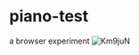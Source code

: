 # piano-test
a browser experiment
![Km9juN](https://github.com/LearningMike/piano-test/assets/31394535/16bae6a0-f89e-421f-8780-7c7e37ba4988)
